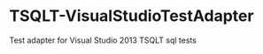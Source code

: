 TSQLT-VisualStudioTestAdapter
=============================

Test adapter for Visual Studio 2013 TSQLT sql tests
